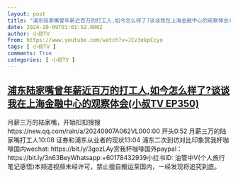 ```yaml
---
layout: post
title: "浦东陆家嘴曾年薪近百万的打工人,如今怎么样了?谈谈我在上海金融中心的观察体会(小叔TV EP350)"
date: 2024-10-09T01:01:52.000Z
author: 小叔TV
from: https://www.youtube.com/watch?v=JCv3ekpCcyo
tags: [ 小叔TV ]
comments: True
categories: [ 小叔TV ]
---
```

<!--1728435712000-->
[浦东陆家嘴曾年薪近百万的打工人,如今怎么样了?谈谈我在上海金融中心的观察体会(小叔TV EP350)](https://www.youtube.com/watch?v=JCv3ekpCcyo)
------

<div>
月薪三万的陆家嘴，开始扣扣搜搜https://new.qq.com/rain/a/20240907A062VL000:00 开头0:52 月薪三万的陆家嘴打工人10:08 证券和浦东从业者的现状13:04 浦东二次到访对比印象赏我杯咖啡国内wechat: https://bit.ly/3gozLAy赏我杯咖啡国外paypal：https://bit.ly/3n63BeyWhatsapp:+60178432939小红书ID: 油管中V(个人旅行笔记感悟)本频道视频未经许可，禁止擅自搬运至国内，一经发现将追究到底。
</div>
